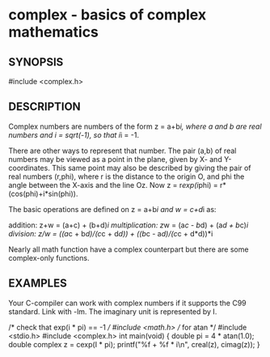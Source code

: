 # complex - basics of complex mathematics

## SYNOPSIS

\#include <complex.h>

## DESCRIPTION

Complex numbers are numbers of the form z = a+b*i, where a and b are real numbers and i = sqrt(-1), so that i*i = -1.

There are other ways to represent that number. The pair (a,b) of real numbers may be viewed as a point in the plane, given by X- and Y-coordinates. This same point may also be described by giving the pair of real numbers (r,phi), where r is the distance to the origin O, and phi the angle between the X-axis and the line Oz. Now z = r*exp(i*phi) = r*(cos(phi)+i*sin(phi)).

The basic operations are defined on z = a+b*i and w = c+d*i as:

addition: z+w = (a+c) + (b+d)*i
multiplication: z*w = (a*c - b*d) + (a*d + b*c)*i
division: z/w = ((a*c + b*d)/(c*c + d*d)) + ((b*c - a*d)/(c*c + d*d))*i

Nearly all math function have a complex counterpart but there are some complex-only functions.

## EXAMPLES

Your C-compiler can work with complex numbers if it supports the C99 standard. Link with -lm. The imaginary unit is represented by I.

/* check that exp(i * pi) == -1 */
#include <math.h>        /* for atan */
#include <stdio.h>
#include <complex.h>
int
main(void)
{
    double pi = 4 * atan(1.0);
    double complex z = cexp(I * pi);
    printf("%f + %f * i\n", creal(z), cimag(z));
}

